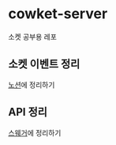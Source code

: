 # cowket-server

소켓 공부용 레포

## 소켓 이벤트 정리

[노션](https://www.notion.so/ad4ab921e1b849bd8cb73626dc742b00?v=2717159ec097476bb945e2a2bcad5c5a)에 정리하기

## API 정리

[스웨거](https://cowket-api.stackunderflow.xyz/swagger)에 정리하기
